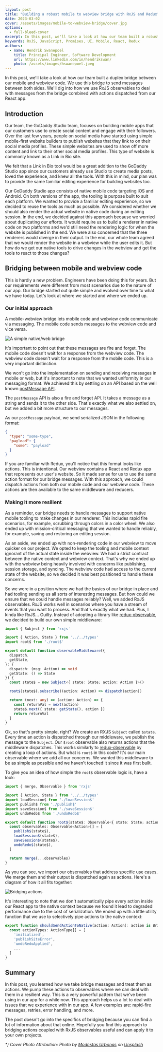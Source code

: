 ```yaml
---
layout: post
title: "Building a robust mobile to webview bridge with RxJS and Redux"
date: 2023-03-02
cover: /assets/images/mobile-to-webview-bridge/cover.jpg
options:
  - full-bleed-cover
excerpt: In this post, we'll take a look at how our team built a robust duplex bridge between our mobile and webview code. We'll also take a look at how we use RxJS observables to deal with messages from the bridge combined with actions dispatched from our React app that runs in the webview.
keywords: RxJS, JavaScript, Promises, UI, Mobile, React, Redux
authors:
  - name: Hendrik Swanepoel
    title: Principal Engineer, Software Development
    url: https://www.linkedin.com/in/hendrikswan/
    photo: /assets/images/hswanepoel.jpeg
---
```


In this post, we'll take a look at how our team built a duplex bridge between our mobile and webview code. We use this bridge to send messages between both sides. We'll dig into how we use RxJS observables to deal with messages from the bridge combined with actions dispatched from our React app.

## Introduction

Our team, the GoDaddy Studio team, focuses on building mobile apps that our customers use to create social content and engage with their followers. Over the last few years, people on social media have started using simple mobile-first website builders to publish websites that they link to on their social media profiles. These simple websites are used to show off more content and link to their other social media profiles. This type of website is commonly known as a Link in Bio site.

We felt that a Link in Bio tool would be a great addition to the GoDaddy Studio app since our customers already use Studio to create media posts, loved the experience, and knew all the tools. With this in mind, our plan was to provide the same familiar editing experience for building websites too.

Our GoDaddy Studio app consists of native mobile code targeting iOS and Android. On both versions of the app, the tooling is purpose built to suit each platform. We wanted to provide a familiar editing experience, so we decided to reuse the tools as much as possible.
We considered whether we should also render the actual website in native code during an editing session. In the end, we decided against this approach because we worried about duplicating our efforts. It would require us to build a renderer in native code on two platforms and we'd still need the rendering logic for when the website is published in the end. We were also concerned that the three renderers would diverge in their output.
In the end, our whole team agreed that we would render the website in a webview while the user edits it. But how do we get our native tools to drive changes in the webview and get the tools to react to those changes?

## Bridging between mobile and webview code

This is hardly a new problem. Engineers have been doing this for years. But our requirements were different from most scenarios due to the nature of our app. Our bridge started out quite simple and evolved over time to what we have today. Let's look at where we started and where we ended up.

### Our initial approach

A mobile-webview bridge lets mobile code and webview code communicate via messaging. The mobile code sends messages to the webview code and vice versa.

![A simple native/web bridge]({{site.baseurl}}/assets/images/mobile-to-webview-bridge/bridge.png)

It's important to point out that these messages are fire and forget. The mobile code doesn't wait for a response from the webview code. The webview code doesn't wait for a response from the mobile code. This is a very important distinction.

We won't go into the implementation on sending and receiving messages in mobile or web, but it's important to note that we wanted uniformity in our messaging format. We achieved this by settling on an API based on the well known [postMessage API](https://developer.mozilla.org/en-US/docs/Web/API/Window/postMessage).

The `postMessage` API is also a fire and forget API. It takes a message as a string and sends it to the other side. That's exactly what we also settled on, but we added a bit more structure to our messages.

As our `postMessage` payload, we send serialized JSON in the following format:

```json
{
  "type": "some-type",
  "payload": {
    "some": "payload"
  }
}
```

If you are familiar with Redux, you'll notice that this format looks like actions. This is intentional.  Our webview contains a React and Redux app that represents our user's website. So it made sense for us to use the same action format for our bridge messages. With this approach, we could dispatch actions from both our mobile code and our webview code. These actions are then available to the same middleware and reducers.

### Making it more resilient

As a reminder, our bridge needs to handle messages to support native mobile tooling to make changes in our renderer. This includes rapid fire scenarios, for example, scrubbing through colors in a color wheel. We also ended up with mission-critical messaging that we wanted to handle reliably, for example, saving and restoring an editing session.

As an aside, we ended up with non-rendering code in our webview to move quicker on our project. We opted to keep the tooling and mobile context ignorant of the actual state inside the webview. We had a strict contract between the native context and webview context. That's why we ended up with the webview being heavily involved with concerns like publishing, session storage, and syncing. The webview code had access to the current state of the website, so we decided it was best positioned to handle these concerns.

So we were in a position where we had the basics of our bridge in place and had tooling sending us all sorts of interesting messages. But how could we ensure that we could handle messages reliably? Well, we added RxJS observables. RxJS works well in scenarios where you have a stream of events that you want to process. And that's exactly what we had. Plus, I kinda like RxJS... Guilty.
Instead of adopting a library like [redux-observable](https://redux-observable.js.org/), we decided to build our own simple middleware:

```typescript
import { Subject } from 'rxjs'

import { Action, State } from '../../types'
import root$ from './root$'

export default function observableMiddleware({
  dispatch,
  getState,
}: {
  dispatch: (msg: Action) => void
  getState: () => State
}) {
  const state$ = new Subject<{ state: State; action: Action }>()

  root$(state$).subscribe((action: Action) => dispatch(action))

  return (next: any) => (action: Action) => {
    const returnVal = next(action)
    state$.next({ state: getState(), action })
    return returnVal
  }
}
```

Ok, so that's pretty simple, right? We create an RXJS `Subject` called `$state`. Every time an action is dispatched through our middleware, we publish the message to the `Subject`. Our `$root` observable also returns actions that the middleware dispatches. This works similarly to [redux-observable](https://redux-observable.js.org/) by creating a loop of actions. But what is `root$` in this code? It's our main observable where we add all our concerns. We wanted this middleware to be as simple as possible and we haven't touched it since it was first built.

To give you an idea of how simple the `root$` observable logic is, have a look:

```typescript
import { merge, Observable } from 'rxjs'

import { Action, State } from '../../types'
import loadSession$ from './loadSession$'
import publish$ from './publish$'
import saveSession$ from './saveSession$'
import undoRedo$ from './undoRedo$'

export default function root$(state$: Observable<{ state: State; action: Action }>) {
  const observables: Observable<Action>[] = [
    publish$(state$),
    loadSession$(state$),
    saveSession$(state$),
    undoRedo$(state$),
  ]

  return merge(...observables)
}
```

As you can see, we import our observables that address specific use cases. We merge them and their output is dispatched again as actions. Here's a diagram of how it all fits together:

![Bridging actions]({{site.baseurl}}/assets/images/mobile-to-webview-bridge/root.png)

It's interesting to note that we don't automatically pipe every action inside our React app to the native context because we found it lead to degraded performance due to the cost of serialization. We ended up with a little utility function that we use to selectively pipe actions to the native context:

```typescript
export function shouldSendActionToNative(action: Action): action is BridgeAction {
  const actionTypes: ActionType[] = [
    'initialized',
    'publishSiteError',
    'undoRedoApplied',
    ...
  ]
}
```

## Summary

In this post, you learned how we take bridge messages and treat them as actions. We pump these actions to observables where we can deal with them in a resilient way. This is a very powerful pattern that we've been using in our app for a while now. This approach helps us a lot to deal with issues that we experience with in our app. A few examples are: rapid-fire messages, retries, error handling, and more.

The post doesn't go into the specifics of bridging because you can find a lot of information about that online. Hopefully you find this approach to bridging actions coupled with RxJS observables useful and can apply it to your own projects.


_*) Cover Photo Attribution: Photo by <a href="https://unsplash.com/@modestasu?utm_source=unsplash&utm_medium=referral&utm_content=creditCopyText">Modestas Urbonas</a> on <a href="https://unsplash.com/photos/vj_9l20fzj0?utm_source=unsplash&utm_medium=referral&utm_content=creditCopyText">Unsplash</a>_
